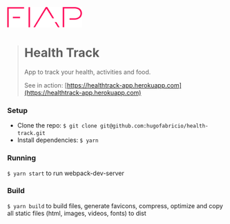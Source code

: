 <img src="https://raw.githubusercontent.com/hugofabricio/health-track/develop/frontend/src/images/fiap.png" width="173" height="47" />

> # Health Track
>
> App to track your health, activities and food.
>
> See in action: [https://healthtrack-app.herokuapp.com](https://healthtrack-app.herokuapp.com)

### Setup

- Clone the repo: `$ git clone git@github.com:hugofabricio/health-track.git`
- Install dependencies: `$ yarn`

### Running

`$ yarn start` to run webpack-dev-server

### Build

`$ yarn build` to build files, generate favicons, compress, optimize and copy all static files (html, images, videos, fonts) to dist

